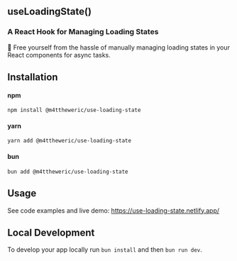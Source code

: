 ## useLoadingState()

### A React Hook for Managing Loading States

🙌 Free yourself from the hassle of manually managing loading states in your React components for async tasks.

## Installation

#### npm

```
npm install @m4ttheweric/use-loading-state
```

#### yarn

```
yarn add @m4ttheweric/use-loading-state
```

#### bun

```
bun add @m4ttheweric/use-loading-state
```

## Usage

See code examples and live demo: https://use-loading-state.netlify.app/

## Local Development

To develop your app locally run `bun install` and then `bun run dev`.
